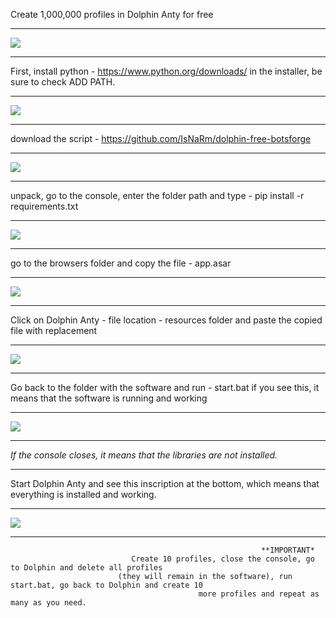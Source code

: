 Create 1,000,000 profiles in Dolphin Anty for free
___
![](https://nztcdn.com/files/6f1b9406-2e3f-4f37-a041-8b37ed5fc45e.webp)
___
First, install python - https://www.python.org/downloads/ in the installer, be sure to check ADD PATH.
___
  ![](https://nztcdn.com/files/b93597a2-c5bd-4fa6-87eb-39df57c0ddf9.webp)
___
download the script - https://github.com/IsNaRm/dolphin-free-botsforge
___
   ![](https://nztcdn.com/files/79c7c738-7f78-4124-add7-2a2a6dfbf165.webp)
___
 unpack, go to the console, enter the folder path and type - pip install -r requirements.txt
___
  ![](https://nztcdn.com/files/79b7eb6f-eb79-4a10-b421-71ed4d83b63d.webp)
___
 go to the browsers folder and copy the file - app.asar
___
   ![](https://nztcdn.com/files/bb9f104f-2280-4db9-aef4-5bd7604f208a.webp)
___
Click on Dolphin Anty - file location - resources folder and paste the copied file with replacement
___
   ![](https://nztcdn.com/files/e2316e2b-b365-4877-8d49-fe3602d1ae93.webp)
___
Go back to the folder with the software and run - start.bat if you see this, it means that the software is running and working
___
 ![](https://nztcdn.com/files/23457c3c-4d2d-4df8-a520-09d4e19377ff.webp)
___
*If the console closes, it means that the libraries are not installed.*
___
Start Dolphin Anty and see this inscription at the bottom, which means that everything is installed and working.
___
![](https://nztcdn.com/files/bd72738c-8aed-44f2-8a1b-295d6d743a7d.webp)
___
                                                            **IMPORTANT*
                               Create 10 profiles, close the console, go to Dolphin and delete all profiles 
                            (they will remain in the software), run start.bat, go back to Dolphin and create 10 
                                              more profiles and repeat as many as you need.
